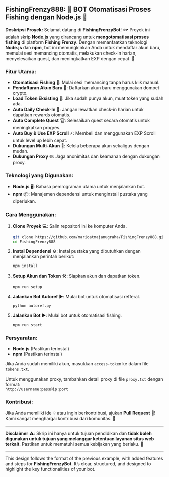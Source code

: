 ## FishingFrenzy888: 🚀 BOT Otomatisasi Proses Fishing dengan Node.js 🤖

**Deskripsi Proyek:**
Selamat datang di **FishingFrenzyBot**! 🐟 Proyek ini adalah skrip **Node.js** yang dirancang untuk **mengotomatisasi proses fishing** di platform **Fishing Frenzy**. Dengan memanfaatkan teknologi **Node.js** dan **npm**, bot ini memungkinkan Anda untuk mendaftar akun baru, memulai sesi memancing otomatis, melakukan check-in harian, menyelesaikan quest, dan meningkatkan EXP dengan cepat. 🎯

### Fitur Utama:
- **Otomatisasi Fishing** 🔄: Mulai sesi memancing tanpa harus klik manual.
- **Pendaftaran Akun Baru** 📝: Daftarkan akun baru menggunakan dompet crypto.
- **Load Token Eksisting** 🔑: Jika sudah punya akun, muat token yang sudah ada.
- **Auto Daily Check-In** 📅: Jangan lewatkan check-in harian untuk dapatkan rewards otomatis.
- **Auto Complete Quest** 🏆: Selesaikan quest secara otomatis untuk meningkatkan progres.
- **Auto Buy & Use EXP Scroll** ⚡: Membeli dan menggunakan EXP Scroll untuk level up lebih cepat.
- **Dukungan Multi-Akun** 👥: Kelola beberapa akun sekaligus dengan mudah.
- **Dukungan Proxy** 🌐: Jaga anonimitas dan keamanan dengan dukungan proxy.

### Teknologi yang Digunakan:
- **Node.js** 🖥️: Bahasa pemrograman utama untuk menjalankan bot.
- **npm** 📦: Manajemen dependensi untuk menginstall pustaka yang diperlukan.

### Cara Menggunakan:
1. **Clone Proyek** 💻: Salin repositori ini ke komputer Anda.
    ```bash
    git clone https://github.com/marioatmajanugraha/FishingFrenzy888.git
    cd FishingFrenzy888
    ```

2. **Instal Dependensi** ⚙️: Instal pustaka yang dibutuhkan dengan menjalankan perintah berikut:
    ```bash
    npm install
    ```

3. **Setup Akun dan Token** 🛠️: Siapkan akun dan dapatkan token.
    ```bash
    npm run setup
    ```
4. **Jalankan Bot Autoref** ▶️: Mulai bot untuk otomatisasi refferal.
    ```bash
    python autoref.py
    ```

5. **Jalankan Bot** ▶️: Mulai bot untuk otomatisasi fishing.
    ```bash
    npm run start
    ```

### Persyaratan:
- **Node.js** (Pastikan terinstal)
- **npm** (Pastikan terinstal)

Jika Anda sudah memiliki akun, masukkan `access-token` ke dalam file `tokens.txt`.

Untuk menggunakan proxy, tambahkan detail proxy di file `proxy.txt` dengan format:  
`http://username:pass@ip:port`

### Kontribusi:
Jika Anda memiliki ide 💡 atau ingin berkontribusi, ajukan **Pull Request** 🤝! Kami sangat menghargai kontribusi dari komunitas. 🌟

---

**Disclaimer** ⚠️: Skrip ini hanya untuk tujuan pendidikan dan **tidak boleh digunakan untuk tujuan yang melanggar ketentuan layanan situs web terkait**. Pastikan untuk mematuhi semua kebijakan yang berlaku. 📜

---

This design follows the format of the previous example, with added features and steps for **FishingFrenzyBot**. It’s clear, structured, and designed to highlight the key functionalities of your bot.

